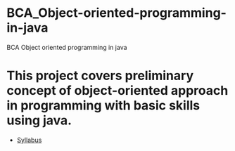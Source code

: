 # BCA_Object-oriented-programming-in-java
BCA Object oriented programming in java
# This project covers preliminary concept of object-oriented approach in programming with basic skills using java.

* [Syllabus](https://github.com/pdsdahal/BCA_Object-Oriented-Programming_In_Java/blob/main/BCAThirdSem/Oop%20Java%20Material/Syllabus/OOP-in-Java-BCA-Syllabus.pdf)

